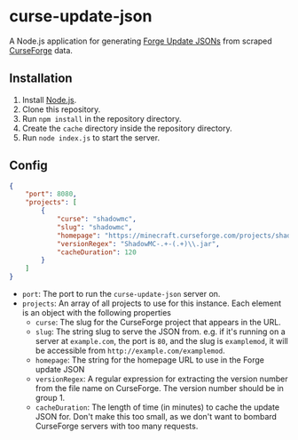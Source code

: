 # curse-update-json
A Node.js application for generating [Forge Update JSONs](http://mcforge.readthedocs.io/en/latest/gettingstarted/autoupdate/) from scraped [CurseForge](https://minecraft.curseforge.com/) data.

## Installation
1. Install [Node.js](https://nodejs.org/).
2. Clone this repository.
3. Run `npm install` in the repository directory.
5. Create the `cache` directory inside the repository directory.
4. Run `node index.js` to start the server.

## Config
```json
{
	"port": 8080,
	"projects": [
		{
			"curse": "shadowmc",
			"slug": "shadowmc",
			"homepage": "https://minecraft.curseforge.com/projects/shadowmc",
			"versionRegex": "ShadowMC-.+-(.+)\\.jar",
			"cacheDuration": 120
		}
	]
}
```

- `port`: The port to run the `curse-update-json` server on.
- `projects`: An array of all projects to use for this instance. Each element is an object with the following properties
  - `curse`: The slug for the CurseForge project that appears in the URL.
  - `slug`: The string slug to serve the JSON from. e.g. if it's running on a server at `example.com`, the port is `80`, and the slug is `examplemod`, it will be accessible from `http://example.com/examplemod`.
  - `homepage`: The string for the homepage URL to use in the Forge update JSON
  - `versionRegex`: A regular expression for extracting the version number from the file name on CurseForge. The version number should be in group 1.
  - `cacheDuration`: The length of time (in minutes) to cache the update JSON for. Don't make this too small, as we don't want to bombard CurseForge servers with too many requests. 